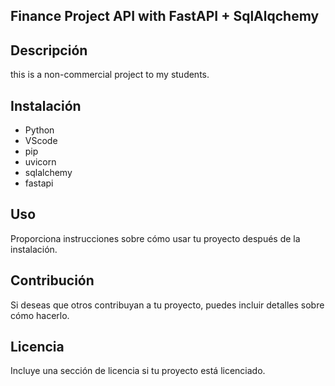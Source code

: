 ## Finance Project API with FastAPI + SqlAlqchemy

## Descripción
this is a non-commercial project to my students.

## Instalación
- Python
- VScode
- pip
- uvicorn
- sqlalchemy
- fastapi

## Uso

Proporciona instrucciones sobre cómo usar tu proyecto después de la instalación.

## Contribución

Si deseas que otros contribuyan a tu proyecto, puedes incluir detalles sobre cómo hacerlo.

## Licencia

Incluye una sección de licencia si tu proyecto está licenciado.
